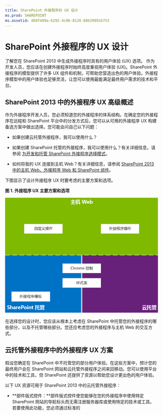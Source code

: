 ```yaml
---
title: SharePoint 外接程序的 UX 设计
ms.prod: SHAREPOINT
ms.assetid: d60f409a-b292-4c06-8128-88629091b753
---
```



# SharePoint 外接程序的 UX 设计
了解您在 SharePoint 2013 中生成外接程序时具有的用户体验 (UX) 选项。
作为开发人员，您应该在创建外接程序时始终高度重视用户体验 (UX)。SharePoint 外接程序的模型提供了许多 UX 组件和机制，可帮助您营造出色的用户体验。外接程序模型中的用户体验也足够灵活，让您可以使用最能满足最终用户需求的技术和平台。





## SharePoint 2013 中的外接程序 UX 高级概述
<a name="SP15_UXdesignapps_overview"> </a>

作为外接程序开发人员，您必须知道您的外接程序的体系结构。在确定您的外接程序在远程和 SharePoint 平台中的分发方式后，您可以从可用的外接程序 UX 构建备选方案中做出选择。您可能会问自己以下问题：




- 如果创建云托管外接程序，我可以使用什么？


- 如果创建 SharePoint 托管的外接程序，我可以使用什么？有关详细信息，请参阅  [为开发和托管 SharePoint 外接程序选择模式](choose-patterns-for-developing-and-hosting-your-sharepoint-add-in.md)。


- 如何将我的 UX 连接到主机 Web？有关详细信息，请参阅 [SharePoint 2013 中的主机 Web、外接程序 Web 和 SharePoint 组件](host-webs-add-in-webs-and-sharepoint-components-in-sharepoint-2013.md)。


下图显示了设计外接程序 UX 时要考虑的主要方案和选项。




**图 1. 外接程序 UX 主要方案和选项**








![应用程序 UX 主要方案](images/AppUX_landscape.png)



在选择您的设计时，您应该从根本上考虑在 SharePoint 中托管您的外接程序的哪些部分，以及不托管哪些部分。您还应考虑您的外接程序与主机 Web 的交互方式。




## 云托管外接程序中的外接程序 UX 方案
<a name="SP15_UXdesignapps_devhosted"> </a>

假设您确定在 SharePoint 中不托管您的部分用户体验。在这些方案中，预计您的最终用户会在 SharePoint 网站和云托管外接程序之间来回移动。您可以使用平台中的技术和工具，但 SharePoint 还提供了资源以帮助您设计更出色的用户体验。



以下 UX 资源可用于 SharePoint 2013 中的云托管外接程序：




- **部件版式控件：**部件版式控件使您能够在您的外接程序中使用特定 SharePoint 网站的导航标头而无需注册服务器库或使用特定的技术或工具。若要使用此功能，您必须通过标准的 <script> 标记注册一个 SharePoint JavaScript 库。您可以通过使用 HTML **div** 元素提供一个占位符，并通过使用可用的选项进一步自定义该控件。该控件将从指定的 SharePoint 网站继承其外观。有关详细信息，请参阅 [在 SharePoint 外接程序中使用客户端部件版式控制](use-the-client-chrome-control-in-sharepoint-add-ins.md)。

   **观看视频：SharePoint 2013 部件版式控件**






![视频](images/mod_icon_video.png)











- **样式表：** 您可以在您的 SharePoint 外接程序中引用 SharePoint 网站的样式表，并使用该样式表和可用的类来设置您的网页的样式。此外，如果最终用户更改 SharePoint 网站的主题，您的外接程序可采用新的样式集而无需修改外接程序中的引用。有关详细信息，请参阅 [在 SharePoint 外接程序中使用 SharePoint 网站的样式表](use-a-sharepoint-website-s-style-sheet-in-sharepoint-add-ins.md)。


图 2 显示了云托管外接程序的 SharePoint 外接程序的模型中的资源。




**图 2. 云托管外接程序的外接程序 UX 资源**








![用于开发人员承载的应用程序的应用程序 UX 资源](images/AppUX_devhosted.png)












## SharePoint 托管的外接程序中的外接程序 UX 方案
<a name="SP15_UXdesignapps_SPhosted"> </a>

如果在 SharePoint 中托管您的外接程序，则当用户在主机 Web 和外接程序 Web 之间来回移动时，用户体验不太可能有很大改变。部署外接程序时，外接程序 Web 从主机 Web 提取样式表和主题。您仍可以在 SharePoint 托管的外接程序中使用部件版式控件与样式表，但与云托管方案最显著的差别是外接程序模板的可用性。



下面的 UX 资源可用于 SharePoint 托管的外接程序：




- **外接程序模板：** 外接程序模板包含 **app.master** 母版页。这是创建外接程序 Web 时的默认选项。


SharePoint 托管的外接程序还会受益于 SharePoint 中的现有资源和技术，如功能区、Web 部件基础结构和客户端呈现。




## 将外接程序 UX 连接到主机 Web 的方案
<a name="SP15_UXdesignapps_connectingappUX"> </a>

外接程序的部分用例可以从主机 Web 内触发。SharePoint 提供了从文档库或列表中打开外接程序的方法，以及在 SharePoint 托管的网页内显示部分外接程序 UX 的方法。



以下 UX 资源可用于将外接程序 UX 连接到主机 Web：




- **自定义操作** ：您可以使用自定义操作连接主机 Web UX 和您的外接程序。有两种类型的自定义操作：功能区或 ECB。自定义操作可以向远程网页发送参数，如调用它的列表或项目。有关详细信息，请参阅 [创建自定义操作以部署 SharePoint 外接程序](create-custom-actions-to-deploy-with-sharepoint-add-ins.md)。


- **外接程序部件：** 您可以通过使用外接程序部件在主机 Web 中包括您的部分外接程序用户体验。在您部署外接程序时，主机 Web 中的 Web 部件库中提供了外接程序部件。用户可以通过使用 **Web 部件添加器** 控件向网页添加外接程序部件。有关详细信息，请参阅 [创建外接程序部件以安装 SharePoint 外接程序](create-add-in-parts-to-install-with-your-sharepoint-add-in.md)。


图 3 显示了 SharePoint 外接程序的模型中用于将外接程序 UX 连接到主机 Web 的资源。




**图 3. 主机 Web 的外接程序 UX 资源**








![用于主机 Web 的应用程序 UX 资源](images/AppUX_hostweb.png)












## 其他资源
<a name="SP15_UXdesignapps_addresources"> </a>

若要了解如何使用 SharePoint 外接程序中的外接程序 UX 选项，请参阅下列资源：




-  [设计 SharePoint 外接程序](design-sharepoint-add-ins.md)


-  [SharePoint 外接程序](sharepoint-add-ins.md)


-  [考虑 SharePoint 外接程序设计选项的三种方法](three-ways-to-think-about-design-options-for-sharepoint-add-ins.md)


-  [SharePoint 外接程序体系结构的重要方面和开发前景](important-aspects-of-the-sharepoint-add-in-architecture-and-development-landscap.md)


-  [SharePoint 2013 中的主机 Web、外接程序 Web 和 SharePoint 组件](host-webs-add-in-webs-and-sharepoint-components-in-sharepoint-2013.md)


-  [SharePoint 外接程序 UX 设计准则](sharepoint-add-ins-ux-design-guidelines.md)


-  [在 SharePoint 2013 中创建 UX 组件](create-ux-components-in-sharepoint-2013.md)


-  [在 SharePoint 外接程序中使用 SharePoint 网站的样式表](use-a-sharepoint-website-s-style-sheet-in-sharepoint-add-ins.md)


-  [在 SharePoint 外接程序中使用客户端部件版式控制](use-the-client-chrome-control-in-sharepoint-add-ins.md)


-  [创建外接程序部件以安装 SharePoint 外接程序](create-add-in-parts-to-install-with-your-sharepoint-add-in.md)


-  [创建自定义操作以部署 SharePoint 外接程序](create-custom-actions-to-deploy-with-sharepoint-add-ins.md)



